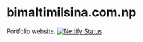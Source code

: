 # bimaltimilsina.com.np
Portfolio website.
[![Netlify Status](https://api.netlify.com/api/v1/badges/c0e86cbe-7504-4725-9888-2b792e9a93cf/deploy-status)](https://app.netlify.com/sites/bimalsite/deploys)
